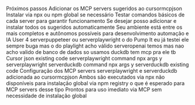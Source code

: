  Próximos passos
 Adicionar os MCP servers sugeridos ao cursormcpjson
 Instalar via npx ou npm global se necessário
 Testar comandos básicos de cada server para garantir funcionamento
Se desejar posso adicionar e instalar todos os sugeridos automaticamente
Seu ambiente está entre os mais completos e autônomos possíveis para desenvolvimento automação e IA
User
4 serverpuppeteer ou serverplaywright
o do Pump It eu já testei ele sempre buga mas o do playlight acho válido
serveropenai
temos mas nao acho valido
de banco de dados so usamos duckdb tem mcp pra ele tb
Cursor
json
  existing code 
serverplaywright 
command npx
args y serverplaywright
serverduckdb 
command npx
args y serverduckdb
  existing code 
 Configuração dos MCP servers serverplaywright e serverduckdb adicionada ao cursormcpjson
 Ambos são executados via npx não disponíveis para instalação global via npm registry o que é esperado para MCP servers desse tipo
 Prontos para uso imediato via MCP sem necessidade de instalação global